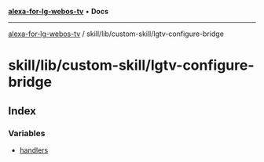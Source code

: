 [**alexa-for-lg-webos-tv**](../../../../README.md) • **Docs**

***

[alexa-for-lg-webos-tv](../../../../modules.md) / skill/lib/custom-skill/lgtv-configure-bridge

# skill/lib/custom-skill/lgtv-configure-bridge

## Index

### Variables

- [handlers](variables/handlers.md)
